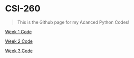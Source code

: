 # CSI-260
> This is the Github page for my Adanced Python Codes!

[Week 1 Code](https://github.com/seabar24/CSI-260/tree/Home/Week%201)

[Week 2 Code](https://github.com/seabar24/CSI-260/tree/Home/Week%202)

[Week 3 Code](https://github.com/seabar24/CSI-260/tree/Home/Week%203)
